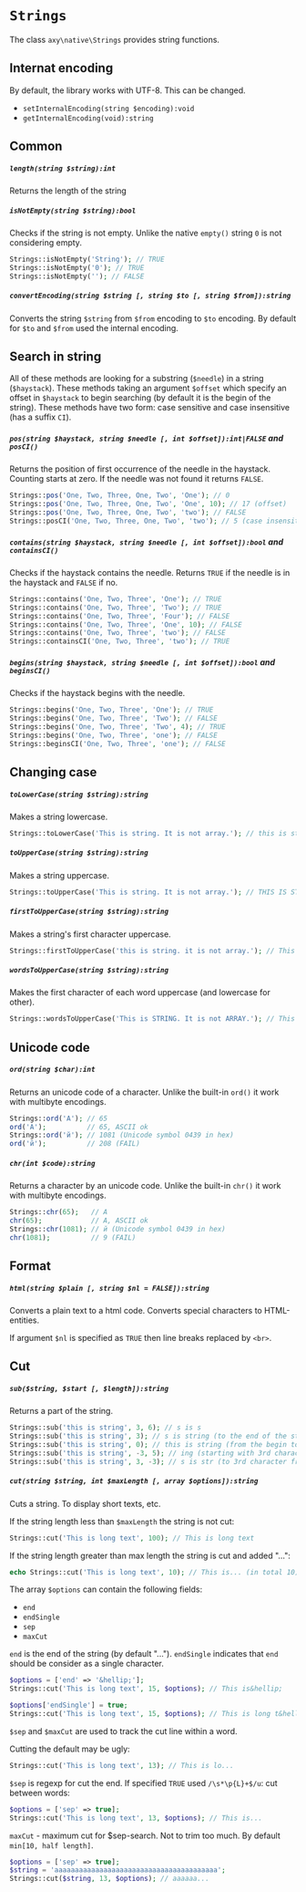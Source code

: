 # `Strings`

The class `axy\native\Strings` provides string functions.

## Internat encoding

By default, the library works with UTF-8.
This can be changed.

* `setInternalEncoding(string $encoding):void`
* `getInternalEncoding(void):string`

## Common

##### `length(string $string):int`

Returns the length of the string

##### `isNotEmpty(string $string):bool`

Checks if the string is not empty.
Unlike the native `empty()` string `0` is not considering empty.
 
```php
Strings::isNotEmpty('String'); // TRUE
Strings::isNotEmpty('0'); // TRUE
Strings::isNotEmpty(''); // FALSE
```

##### `convertEncoding(string $string [, string $to [, string $from]):string`

Converts the string `$string` from `$from` encoding to `$to` encoding.
By default for `$to` and `$from` used the internal encoding.

## Search in string

All of these methods are looking for a substring (`$needle`) in a string (`$haystack`).
These methods taking an argument `$offset` which specify an offset in `$haystack` to begin searching 
(by default it is the begin of the string).
These methods have two form: case sensitive and case insensitive (has a suffix `CI`).

##### `pos(string $haystack, string $needle [, int $offset]):int|FALSE` and `posCI()`

Returns the position of first occurrence of the needle in the haystack.
Counting starts at zero.
If the needle was not found it returns `FALSE`. 

```php
Strings::pos('One, Two, Three, One, Two', 'One'); // 0
Strings::pos('One, Two, Three, One, Two', 'One', 10); // 17 (offset)
Strings::pos('One, Two, Three, One, Two', 'two'); // FALSE
Strings::posCI('One, Two, Three, One, Two', 'two'); // 5 (case insensitive)
```

##### `contains(string $haystack, string $needle [, int $offset]):bool` and `containsCI()`

Checks if the haystack contains the needle.
Returns `TRUE` if the needle is in the haystack and `FALSE` if no.

```php
Strings::contains('One, Two, Three', 'One'); // TRUE
Strings::contains('One, Two, Three', 'Two'); // TRUE
Strings::contains('One, Two, Three', 'Four'); // FALSE
Strings::contains('One, Two, Three', 'One', 10); // FALSE
Strings::contains('One, Two, Three', 'two'); // FALSE
Strings::containsCI('One, Two, Three', 'two'); // TRUE
```

##### `begins(string $haystack, string $needle [, int $offset]):bool` and `beginsCI()`

Checks if the haystack begins with the needle.

```php
Strings::begins('One, Two, Three', 'One'); // TRUE
Strings::begins('One, Two, Three', 'Two'); // FALSE
Strings::begins('One, Two, Three', 'Two', 4); // TRUE
Strings::begins('One, Two, Three', 'one'); // FALSE
Strings::beginsCI('One, Two, Three', 'one'); // FALSE
```
## Changing case

##### `toLowerCase(string $string):string`

Makes a string lowercase.

```php
Strings::toLowerCase('This is string. It is not array.'); // this is string. it is not array.
```

##### `toUpperCase(string $string):string`

Makes a string uppercase.

```php
Strings::toUpperCase('This is string. It is not array.'); // THIS IS STRING. IT IS NOT ARRAY.
```

##### `firstToUpperCase(string $string):string`

Makes a string's first character uppercase.

```php
Strings::firstToUpperCase('this is string. it is not array.'); // This is string. it is not array.
```

##### `wordsToUpperCase(string $string):string`

Makes the first character of each word uppercase (and lowercase for other).

```php
Strings::wordsToUpperCase('This is STRING. It is not ARRAY.'); // This Is String. It Is Not Array.
```

## Unicode code

##### `ord(string $char):int`

Returns an unicode code of a character.
Unlike the built-in `ord()` it work with multibyte encodings.

```php
Strings::ord('A'); // 65
ord('A');          // 65, ASCII ok
Strings::ord('й'); // 1081 (Unicode symbol 0439 in hex)
ord('й');          // 208 (FAIL)
```

##### `chr(int $code):string`

Returns a character by an unicode code.
Unlike the built-in `chr()` it work with multibyte encodings.

```php
Strings::chr(65);   // A
chr(65);            // A, ASCII ok
Strings::chr(1081); // й (Unicode symbol 0439 in hex)
chr(1081);          // 9 (FAIL)
```

## Format

##### `html(string $plain [, string $nl = FALSE]):string`

Converts a plain text to a html code.
Converts special characters to HTML-entities.

If argument `$nl` is specified as `TRUE` then line breaks replaced by `<br>`. 

## Cut

##### `sub($string, $start [, $length]):string`

Returns a part of the string.

```php
Strings::sub('this is string', 3, 6); // s is s
Strings::sub('this is string', 3); // s is string (to the end of the string)
Strings::sub('this is string', 0); // this is string (from the begin to the end)
Strings::sub('this is string', -3, 5); // ing (starting with 3rd character from the end)
Strings::sub('this is string', 3, -3); // s is str (to 3rd character from the end)
```

##### `cut(string $string, int $maxLength [, array $options]):string`

Cuts a string.
To display short texts, etc.

If the string length less than `$maxLength` the string is not cut:

```php
Strings::cut('This is long text', 100); // This is long text
```

If the string length greater than max length the string is cut and added "...":
 
```php
echo Strings::cut('This is long text', 10); // This is... (in total 10)
```

The array `$options` can contain the following fields:

* `end`
* `endSingle`
* `sep`
* `maxCut`

`end` is the end of the string (by default "...").
`endSingle` indicates that `end` should be consider as a single character. 

```php
$options = ['end' => '&hellip;'];
Strings::cut('This is long text', 15, $options); // This is&hellip;

$options['endSingle'] = true;
Strings::cut('This is long text', 15, $options); // This is long t&hellip;
```

`$sep` and `$maxCut` are used to track the cut line within a word.

Cutting the default may be ugly:
```php
Strings::cut('This is long text', 13); // This is lo...
```

`$sep` is regexp for cut the end.
If specified `TRUE` used `/\s*\p{L}+$/u`: cut between words:

```php
$options = ['sep' => true];
Strings::cut('This is long text', 13, $options); // This is...
```

`maxCut` - maximum cut for $sep-search.
Not to trim too much.
By default `min[10, half length]`.

```php
$options = ['sep' => true];
$string = 'aaaaaaaaaaaaaaaaaaaaaaaaaaaaaaaaaaaaaaaa';
Strings::cut($string, 13, $options); // aaaaaa...
```
